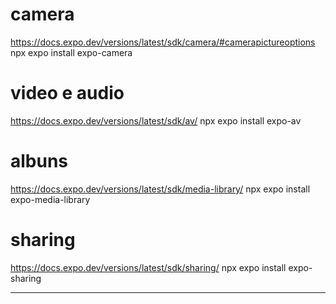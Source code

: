 # camera
https://docs.expo.dev/versions/latest/sdk/camera/#camerapictureoptions
npx expo install expo-camera

# video e audio
https://docs.expo.dev/versions/latest/sdk/av/
npx expo install expo-av

# albuns
https://docs.expo.dev/versions/latest/sdk/media-library/
npx expo install expo-media-library

# sharing
https://docs.expo.dev/versions/latest/sdk/sharing/
npx expo install expo-sharing

______________________________________________________________________________